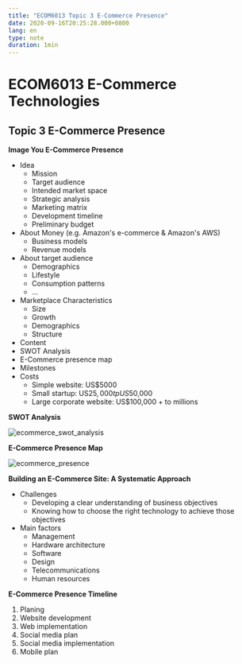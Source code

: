 ```yaml
---
title: "ECOM6013 Topic 3 E-Commerce Presence"
date: 2020-09-16T20:25:28.000+0800
lang: en
type: note
duration: 1min
---
```


# ECOM6013 E-Commerce Technologies

## Topic 3 E-Commerce Presence

**Image You E-Commerce Presence**

- Idea
  - Mission
  - Target audience
  - Intended market space
  - Strategic analysis
  - Marketing matrix
  - Development timeline
  - Preliminary budget
- About Money (e.g. Amazon's e-commerce & Amazon's AWS)
  - Business models
  - Revenue models
- About target audience
  - Demographics
  - Lifestyle
  - Consumption patterns
  - ...
- Marketplace Characteristics
  - Size
  - Growth
  - Demographics
  - Structure
- Content
- SWOT Analysis
- E-Commerce presence map
- Milestones
- Costs
  - Simple website: US$5000
  - Small startup: US$25,000 tp US$50,000
  - Large corporate website: US$100,000 + to millions

**SWOT Analysis**

![ecommerce_swot_analysis](https://image.pseudoyu.com/images/ecommerce_swot_analysis.png)

**E-Commerce Presence Map**

![ecommerce_presence](https://image.pseudoyu.com/images/ecommerce_presence.png)

**Building an E-Commerce Site: A Systematic Approach**

- Challenges
  - Developing a clear understanding of business objectives
  - Knowing how to choose the right technology to achieve those objectives
- Main factors
  - Management
  - Hardware architecture
  - Software
  - Design
  - Telecommunications
  - Human resources

**E-Commerce Presence Timeline**

1. Planing
2. Website development
3. Web implementation
4. Social media plan
5. Social media implementation
6. Mobile plan
